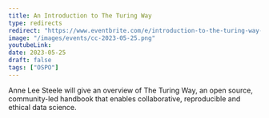 ```yaml
---
title: An Introduction to The Turing Way
type: redirects
redirect: "https://www.eventbrite.com/e/introduction-to-the-turing-way-tickets-634204762517"
image: "/images/events/cc-2023-05-25.png"
youtubeLink: 
date: 2023-05-25
draft: false
tags: ["OSPO"]
---
```


Anne Lee Steele will give an overview of The Turing Way, an open source, community-led handbook that enables collaborative, reproducible and ethical data science.
